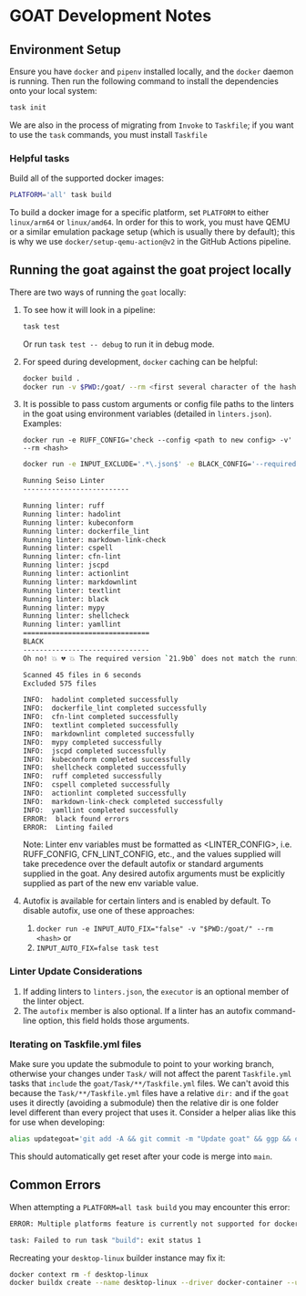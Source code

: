 # GOAT Development Notes

## Environment Setup

Ensure you have `docker` and `pipenv` installed locally, and the `docker` daemon is running. Then run the following command to install the dependencies onto
your local system:

```bash
task init
```

We are also in the process of migrating from `Invoke` to `Taskfile`; if you want to use the `task` commands, you must install `Taskfile`

### Helpful tasks

Build all of the supported docker images:

```bash
PLATFORM='all' task build
```

To build a docker image for a specific platform, set `PLATFORM` to either `linux/arm64` or `linux/amd64`. In order for this to work, you must have QEMU or a
similar emulation package setup (which is usually there by default); this is why we use `docker/setup-qemu-action@v2` in the GitHub Actions pipeline.

## Running the goat against the goat project locally

There are two ways of running the `goat` locally:

1. To see how it will look in a pipeline:

    ```bash
    task test
    ```

    Or run `task test -- debug` to run it in debug mode.

2. For speed during development, `docker` caching can be helpful:

    ```bash
    docker build .
    docker run -v $PWD:/goat/ --rm <first several character of the hash output from the build step>
    ```

3. It is possible to pass custom arguments or config file paths to the linters in the goat using environment variables (detailed in `linters.json`).
   Examples:

   `docker run -e RUFF_CONFIG='check --config <path to new config> -v' --rm <hash>`

    ```bash
    docker run -e INPUT_EXCLUDE='.*\.json$' -e BLACK_CONFIG='--required-version 21.9b0' -v $PWD:/goat/ --rm <hash>

    Running Seiso Linter
    --------------------------

    Running linter: ruff
    Running linter: hadolint
    Running linter: kubeconform
    Running linter: dockerfile_lint
    Running linter: markdown-link-check
    Running linter: cspell
    Running linter: cfn-lint
    Running linter: jscpd
    Running linter: actionlint
    Running linter: markdownlint
    Running linter: textlint
    Running linter: black
    Running linter: mypy
    Running linter: shellcheck
    Running linter: yamllint
    ===============================
    BLACK
    -------------------------------
    Oh no! 💥 💔 💥 The required version `21.9b0` does not match the running version `23.3.0`!

    Scanned 45 files in 6 seconds
    Excluded 575 files

    INFO:  hadolint completed successfully
    INFO:  dockerfile_lint completed successfully
    INFO:  cfn-lint completed successfully
    INFO:  textlint completed successfully
    INFO:  markdownlint completed successfully
    INFO:  mypy completed successfully
    INFO:  jscpd completed successfully
    INFO:  kubeconform completed successfully
    INFO:  shellcheck completed successfully
    INFO:  ruff completed successfully
    INFO:  cspell completed successfully
    INFO:  actionlint completed successfully
    INFO:  markdown-link-check completed successfully
    INFO:  yamllint completed successfully
    ERROR:  black found errors
    ERROR:  Linting failed
    ```

    Note: Linter env variables must be formatted as <LINTER_CONFIG>, i.e. RUFF_CONFIG, CFN_LINT_CONFIG, etc.,
    and the values supplied will take precedence over the default autofix or standard arguments supplied in the goat.
    Any desired autofix arguments must be explicitly supplied as part of the new env variable value.

4. Autofix is available for certain linters and is enabled by default. To disable autofix, use one of these approaches:
   1. `docker run -e INPUT_AUTO_FIX="false" -v "$PWD:/goat/" --rm <hash>` or
   2. `INPUT_AUTO_FIX=false task test`

### Linter Update Considerations

1. If adding linters to `linters.json`, the `executor` is an optional member of the linter object.
2. The `autofix` member is also optional. If a linter has an autofix command-line option, this field holds those arguments.

### Iterating on Taskfile.yml files

Make sure you update the submodule to point to your working branch, otherwise your changes under `Task/` will not affect the parent `Taskfile.yml` tasks that
`include` the `goat/Task/**/Taskfile.yml` files. We can't avoid this because the `Task/**/Taskfile.yml` files have a relative `dir:` and if the `goat` uses it
directly (avoiding a submodule) then the relative dir is one folder level different than every project that uses it. Consider a helper alias like this for use
when developing:

```bash
alias updategoat='git add -A && git commit -m "Update goat" && ggp && cd goat && ggpull && cd .. && git add -A && git commit -m "Update submodule" && ggp
```

This should automatically get reset after your code is merge into `main`.

## Common Errors

When attempting a `PLATFORM=all task build` you may encounter this error:

```bash
ERROR: Multiple platforms feature is currently not supported for docker driver. Please switch to a different driver (eg. "docker buildx create --use")

task: Failed to run task "build": exit status 1
```

Recreating your `desktop-linux` builder instance may fix it:

```bash
docker context rm -f desktop-linux
docker buildx create --name desktop-linux --driver docker-container --use
```
